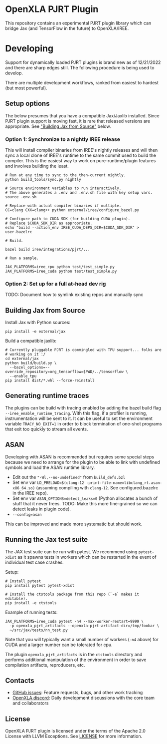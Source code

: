 # OpenXLA PJRT Plugin

This repository contains an experimental PJRT plugin library which can bridge
Jax (and TensorFlow in the future) to OpenXLA/IREE.

# Developing

Support for dynamically loaded PJRT plugins is brand new as of 12/21/2022 and
there are sharp edges still. The following procedure is being used to develop.

There are multiple development workflows, ranked from easiest to hardest (but
most powerful).

## Setup options

The below presumes that you have a compatible Jax/Jaxlib installed. Since 
PJRT plugin support is moving fast, it is rare that released versions are 
appropriate. See ["Building Jax from Source"](#building-jax-from-source) below.

### Option 1: Synchronize to a nightly IREE release

This will install compiler binaries from IREE's nightly releases and will then
sync a local clone of IREE's runtime to the same commit used to build the
compiler. This is the easiest way to work on pure-runtime/plugin features and
involves building the least.

```
# Run at any time to sync to the then-current nightly.
python build_tools/sync.py nightly

# Source environment variables to run interactively.
# The above generates a .env and .env.sh file with key setup vars.
source .env.sh

# Replace with actual compiler binaries if multiple.
CC=clang CXX=clang++ python external/iree/configure_bazel.py

# Configure path to CUDA SDK (for building CUDA plugin).
# Replace $CUDA_SDK_DIR as appropriate.
echo "build --action_env IREE_CUDA_DEPS_DIR=$CUDA_SDK_DIR" > user.bazelrc

# Build.

bazel build iree/integrations/pjrt/...

# Run a sample.

JAX_PLATFORMS=iree_cpu python test/test_simple.py
JAX_PLATFORMS=iree_cuda python test/test_simple.py
```

### Option 2: Set up for a full at-head dev rig

TODO: Document how to symlink existing repos and manually sync


## Building Jax from Source

Install Jax with Python sources:

```
pip install -e external/jax
```

Build a compatible jaxlib:

```
# Currently pluggable PJRT is commingled with TPU support... folks are
# working on it :/
cd external/jax
python build/build.py \
  --bazel_options=--override_repository=org_tensorflow=$PWD/../tensorflow \
  --enable_tpu
pip install dist/*.whl --force-reinstall
```

## Generating runtime traces

The plugins can be build with tracing enabled by adding the bazel build flag
`--iree_enable_runtime_tracing`. With this flag, if a profiler is running,
instrumentation will be sent to it. It can be useful to set the environment
variable `TRACY_NO_EXIT=1` in order to block termination of one-shot programs
that exit too quickly to stream all events.

## ASAN

Developing with ASAN is recommended but requires some special steps because
we need to arrange for the plugin to be able to link with undefined
symbols and load the ASAN runtime library.

* Edit out the `"-Wl,--no-undefined"` from `build_defs.bzl`
* Set env var `LD_PRELOAD=$(clang-12 -print-file-name=libclang_rt.asan-x86_64.so)`
  (assuming compiling with `clang-12`. See configured.bazelrc in the IREE repo).
* Set env var `ASAN_OPTIONS=detect_leaks=0` (Python allocates a bunch of stuff
  that it never frees. TODO: Make this more fine-grained so we can detect leaks in
  plugin code).
* `--config=asan`

This can be improved and made more systematic but should work.

## Running the Jax test suite

The JAX test suite can be run with pytest. We recommend using `pytest-xdist`
as it spawns tests in workers which can be restarted in the event of individual
test case crashes.

Setup:

```
# Install pytest
pip install pytest pytest-xdist

# Install the ctstools package from this repo (`-e` makes it editable).
pip install -e ctstools
```

Example of running tests:

```
JAX_PLATFORMS=iree_cuda pytest -n4 --max-worker-restart=9999 \
  -p openxla_pjrt_artifacts --openxla-pjrt-artifact-dir=/tmp/foobar \
  ~/src/jax/tests/nn_test.py
```

Note that you will typically want a small number of workers (`-n4` above) for
CUDA and a larger number can be tolerated for cpu.

The plugin `openxla_pjrt_artifacts` is in the `ctstools` directory and
performs additional manipulation of the environment in order to save
compilation artifacts, reproducers, etc.

## Contacts

* [GitHub issues](https://github.com/openxla/openxla-pjrt-plugin/issues):
  Feature requests, bugs, and other work tracking
* [OpenXLA discord](https://discord.gg/pvuUmVQa): Daily development discussions
  with the core team and collaborators

## License

OpenXLA PJRT plugin is licensed under the terms of the Apache 2.0 License with
LLVM Exceptions. See [LICENSE](LICENSE) for more information.

